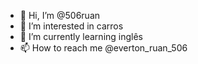 - 👋 Hi, I’m @506ruan
- 👀 I’m interested in carros 
- 🌱 I’m currently learning inglês
- 📫 How to reach me @everton_ruan_506
